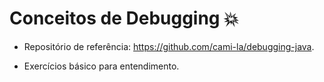 # Conceitos de Debugging :boom:

- Repositório de referência: https://github.com/cami-la/debugging-java.

- Exercícios básico para entendimento.